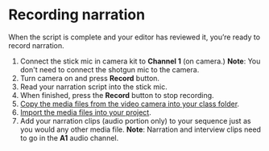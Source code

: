 # Recording narration

When the script is complete and your editor has reviewed it, you’re ready to record narration.

1. Connect the stick mic in camera kit to **Channel 1** \(on camera.\) **Note**: You don't need to connect the shotgun mic to the camera.
2. Turn camera on and press **Record** button. 
3. Read your narration script into the stick mic. 
4. When finished, press the **Record** button to stop recording. 
5. [Copy the media files from the video camera into your class folder](../setting-up-your-project/copying-media-files-from-a-canon-video-camera-into-your-project-folder.md).
6. [Import the media files into your project](importing-media-files.md).
7. Add your narration clips \(audio portion only\) to your sequence just as you would any other media file. **Note**: Narration and interview clips need to go in the **A1** audio channel. 

